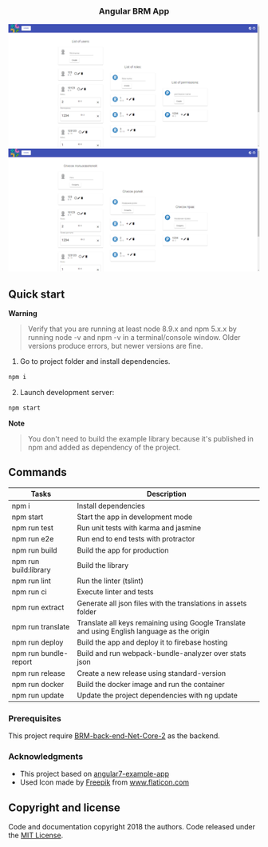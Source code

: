 <p align="center">
  <h3 align="center">Angular BRM App</h3>
</p>

<img src="repository_files/chrome_2019-01-28_17-42-30.png">
<img src="repository_files/chrome_2019-01-28_17-37-17.png">


## Quick start

**Warning**

> Verify that you are running at least node 8.9.x and npm 5.x.x by running node -v and npm -v in a terminal/console window. Older versions produce errors, but newer versions are fine.

1. Go to project folder and install dependencies.

```bash
npm i
```

2. Launch development server:

```bash
npm start
```

**Note**

> You don't need to build the example library because it's published in npm and added as dependency of the project.

## Commands

| Tasks                 | Description                                                                                  |
| --------------------- | -------------------------------------------------------------------------------------------- |
| npm i                 | Install dependencies                                                                         |
| npm start             | Start the app in development mode                                                            |
| npm run test          | Run unit tests with karma and jasmine                                                        |
| npm run e2e           | Run end to end tests with protractor                                                         |
| npm run build         | Build the app for production                                                                 |
| npm run build:library | Build the library                                                                            |
| npm run lint          | Run the linter (tslint)                                                                      |
| npm run ci            | Execute linter and tests                                                                     |
| npm run extract       | Generate all json files with the translations in assets folder                               |
| npm run translate     | Translate all keys remaining using Google Translate and using English language as the origin |
| npm run deploy        | Build the app and deploy it to firebase hosting                                              |
| npm run bundle-report | Build and run webpack-bundle-analyzer over stats json                                        |
| npm run release       | Create a new release using standard-version                                                  |
| npm run docker        | Build the docker image and run the container                                                 |
| npm run update        | Update the project dependencies with ng update                                               |

### Prerequisites

This project require [BRM-back-end-Net-Core-2](https://github.com/DeltaImpact/BRM-back-end-Net-Core-2) as the backend.

### Acknowledgments

- This project based on [angular7-example-app](https://github.com/Ismaestro/angular7-example-app)
- Used Icon made by [Freepik](http://www.freepik.com/) from www.flaticon.com

## Copyright and license

Code and documentation copyright 2018 the authors. Code released under the [MIT License](https://github.com/Ismaestro/angular7-example-app/blob/master/LICENSE).

